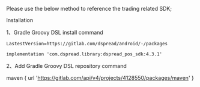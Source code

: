 Please use the below  method to reference the trading related SDK;

Installation

1、Gradle Groovy DSL install command

    LastestVersion=https://gitlab.com/dspread/android/-/packages

    implementation 'com.dspread.library:dspread_pos_sdk:4.3.1'

2、Add Gradle Groovy DSL repository command

   maven {
    url 'https://gitlab.com/api/v4/projects/4128550/packages/maven'
   }